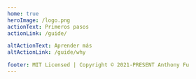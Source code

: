 ```yaml
---
home: true
heroImage: /logo.png
actionText: Primeros pasos
actionLink: /guide/

altActionText: Aprender más
altActionLink: /guide/why

footer: MIT Licensed | Copyright © 2021-PRESENT Anthony Fu
---
```

